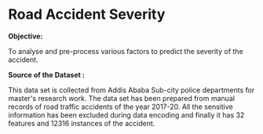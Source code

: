 # Road Accident Severity

**Objective:**

To analyse and pre-process various factors to predict the severity of the accident.

**Source of the Dataset :** 

This data set is collected from Addis Ababa Sub-city police departments for master's research work. The data set has been prepared from manual records of road traffic accidents of the year 2017-20. All the sensitive information has been excluded during data encoding and finally it has 32 features and 12316 instances of the accident. 




